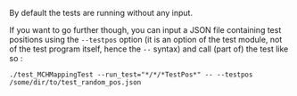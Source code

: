 By default the tests are running without any input.

If you want to go further though, you can input a JSON file containing test positions using the  `--testpos` option (it is an option of the test module, not of the test program itself, hence the `--` syntax) and call (part of) the test like so :  

```
./test_MCHMappingTest --run_test="*/*/*TestPos*" -- --testpos /some/dir/to/test_random_pos.json
````